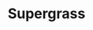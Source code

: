 ---
title: "Supergrass"
summary: "English alternative rock band from Oxford. Existed from 1993-2010, reformed in 2019 for live touring and a box set. Two members were originally part of . Gaz met Mick at a Harvester pub in Oxford where they both worked part time and got together with Danny to form the band. Gaz’s older brother was an ancillary member until officially being added in 2002. When Mickey injured himself in 2008 the band went on a brief hiatus. Danny and Gaz performed as a duo called doing cover versions of their favourite songs in their own style. Whilst Mickey was recovering Danny and Gaz also performed as , playing favourite Supergrass songs, as well as songs that would be part of their 6th album. An abandoned 7th album when the band were at loggerheads that was recorded in 2009 has never seen the light of day. All members also went on to have solo careers under their own name or as part of other bands with Gaz and Danny collaborating on each other’s solo outputs."
image: "supergrass.jpg"
apple_music_artist_url: "https://music.apple.com/gb/artist/supergrass/391069"
---